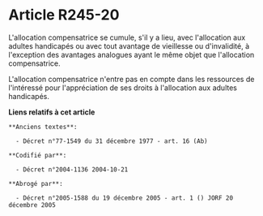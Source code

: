 # Article R245-20

L'allocation compensatrice se cumule, s'il y a lieu, avec l'allocation aux adultes handicapés ou avec tout avantage de
vieillesse ou d'invalidité, à l'exception des avantages analogues ayant le même objet que l'allocation compensatrice.

L'allocation compensatrice n'entre pas en compte dans les ressources de l'intéressé pour l'appréciation de ses droits à
l'allocation aux adultes handicapés.

**Liens relatifs à cet article**

	**Anciens textes**:

	  - Décret n°77-1549 du 31 décembre 1977 - art. 16 (Ab)

	**Codifié par**:

	  - Décret n°2004-1136 2004-10-21

	**Abrogé par**:

	  - Décret n°2005-1588 du 19 décembre 2005 - art. 1 () JORF 20 décembre 2005

